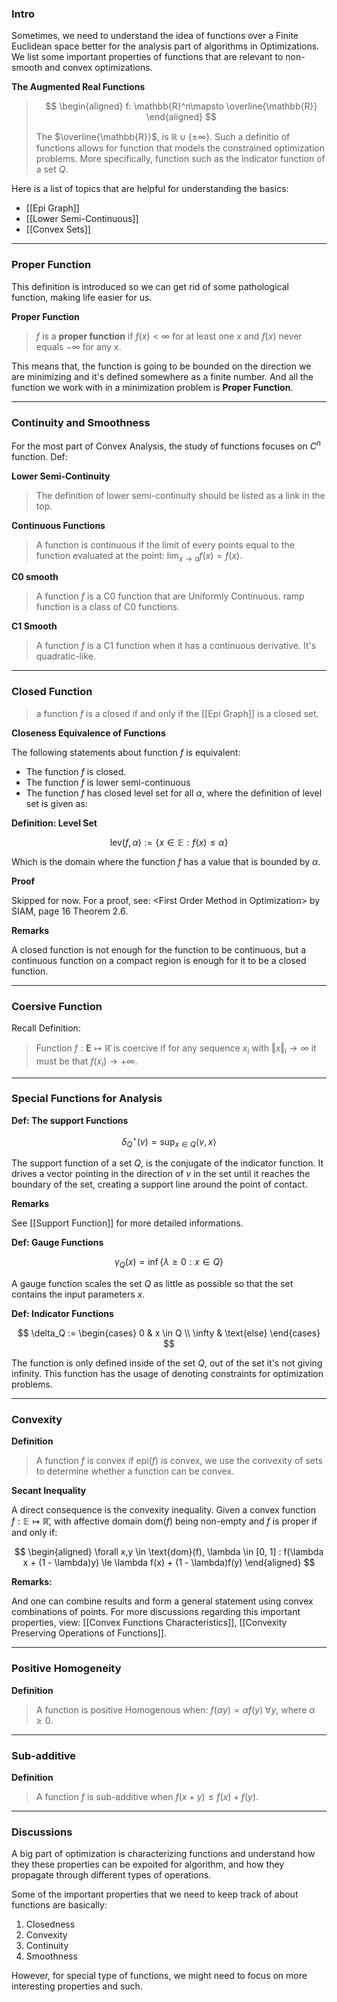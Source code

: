 ### **Intro**

Sometimes, we need to understand the idea of functions over a Finite Euclidean space better for the analysis part of algorithms in Optimizations. We list some important properties of functions that are relevant to non-smooth and convex optimizations. 

**The Augmented Real Functions**

> $$
> \begin{aligned}
>     f: \mathbb{R}^n\mapsto \overline{\mathbb{R}}
> \end{aligned}
> $$
> 
> The $\overline{\mathbb{R}}$, is $\mathbb{R}\cup \{\pm\infty\}$. Such a definitio of functions allows for function that models the constrained optimization problems. More specifically, function such as the indicator function of a set $Q$.

Here is a list of topics that are helpful for understanding the basics: 

* [[Epi Graph]]
* [[Lower Semi-Continuous]]
* [[Convex Sets]]

---
### **Proper Function**

This definition is introduced so we can get rid of some pathological function, making life easier for us. 

**Proper Function**

> $f$ is a **proper function** if $f(x) < \infty$ for at least one $x$ and $f(x)$ never equals $-\infty$ for any x. 

This means that, the function is going to be bounded on the direction we are minimizing and it's defined somewhere as a finite number. And all the function we work with in a minimization problem is **Proper Function**. 

---
### **Continuity and Smoothness**

For the most part of Convex Analysis, the study of functions focuses on $C^n$ function. Def: 

**Lower Semi-Continuity**
> The definition of lower semi-continuity should be listed as a link in the top. 

**Continuous Functions**
> A function is continuous if the limit of every points equal to the function evaluated at the point: $\lim_{x\rightarrow a}f(x) = f(x)$. 

**C0 smooth**
> A function $f$ is a C0 function that are Uniformly Continuous. ramp function is a class of C0 functions. 

**C1 Smooth**
> A function $f$ is a C1 function when it has a continuous derivative. It's quadratic-like. 

---
### **Closed Function**
> a function $f$ is a closed if and only if the [[Epi Graph]] is a closed set. 

**Closeness Equivalence of Functions**

The following statements about function $f$ is equivalent: 

* The function $f$ is closed. 
* The function $f$ is lower semi-continuous 
* The function $f$ has closed level set for all $\alpha$, where the definition of level set is given as: 

**Definition: Level Set**

$$
\text{lev}(f, \alpha) := \{x\in \mathbb E: f(x) \le \alpha\}
$$

Which is the domain where the function $f$ has a value that is bounded by $\alpha$.

**Proof**

Skipped for now. For a proof, see: \<First Order Method in Optimization\> by SIAM, page 16 Theorem 2.6. 

**Remarks**

A closed function is not enough for the function to be continuous, but a continuous function on a compact region is enough for it to be a closed function. 

---
### **Coersive Function**

Recall Definition: 
> Function $f:\mathbf{E}\mapsto \mathbb{\bar{R}}$ is coercive if for any sequence $x_i$ with $\Vert x\Vert_i\rightarrow \infty$ it must be that $f(x_i)\rightarrow + \infty$. 

---
### **Special Functions for Analysis**

**Def: The support Functions**

$$
\delta^\star_Q(v) = 
\sup_{x \in Q}\langle v, x\rangle
$$

The support function of a set $Q$, is the conjugate of the indicator function. It drives a vector pointing in the direction of $v$ in the set until it reaches the boundary of the set, creating a support line around the point of contact. 

**Remarks**

See [[Support Function]] for more detailed informations.

**Def: Gauge Functions**

$$
\gamma_Q(x) = \inf \left\lbrace
    \lambda \ge 0: x\in Q
\right\rbrace
$$

A gauge function scales the set $Q$ as little as possible so that the set contains the input parameters $x$. 

**Def: Indicator Functions**

$$
\delta_Q := 
\begin{cases}
    0 & x \in Q
    \\
    \infty   & \text{else}
\end{cases}
$$

The function is only defined inside of the set $Q$, out of the set it's not giving infinity. This function has the usage of denoting constraints for optimization problems. 

---
### **Convexity**

**Definition**

> A function $f$ is convex if $\text{epi}(f)$ is convex, we use the convexity of sets to determine whether a function can be convex. 

**Secant Inequality**

A direct consequence is the convexity inequality. Given a convex function $f: \mathbb E\mapsto \mathbb {\bar R}$, with affective domain $\text{dom}(f)$ being non-empty and $f$ is proper if and only if: 

$$
\begin{aligned}
    \forall x,y \in \text{dom}(f), \lambda \in [0, 1] : 
    f(\lambda x + (1 - \lambda)y) \le 
    \lambda f(x) + (1 - \lambda)f(y)
\end{aligned}
$$

**Remarks:**

And one can combine results and form a general statement using convex combinations of points. For more discussions regarding this important properties, view: [[Convex Functions Characteristics]], [[Convexity Preserving Operations of Functions]]. 


---
### **Positive Homogeneity**

**Definition** 
> A function is positive Homogenous when: $f(\alpha y) = \alpha f(y)\;\forall y$, where $\alpha \ge 0$. 


---
### **Sub-additive**

**Definition**
> A function $f$ is sub-additive when $f(x + y)\le f(x) + f(y)$. 

---
### **Discussions**

A big part of optimization is characterizing functions and understand how they these properties can be expoited for algorithm, and how they propagate through different types of operations. 

Some of the important properties that we need to keep track of about functions are basically: 
1. Closedness
2. Convexity
3. Continuity
4. Smoothness

However, for special type of functions, we might need to focus on more interesting properties and such. 
